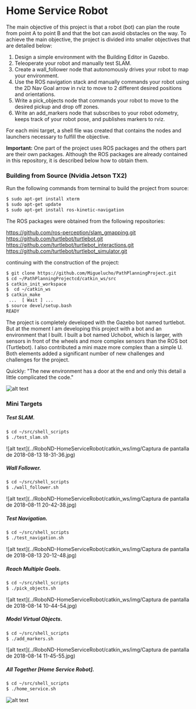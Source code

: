 
# Home Service Robot

The main objective of this project is that a robot (bot) can plan the route from point A to point B and that the bot can avoid obstacles on the way. To achieve the main objective, the project is divided into smaller objectives that are detailed below:

1. Design a simple environment with the Building Editor in Gazebo.
2. Teleoperate your robot and manually test SLAM.
3. Create a wall_follower node that autonomously drives your robot to map your environment.
4. Use the ROS navigation stack and manually commands your robot using the 2D Nav Goal arrow in rviz to move to 2 different desired positions and orientations.
5. Write a pick_objects node that commands your robot to move to the desired pickup and drop off zones.
6. Write an add_markers node that subscribes to your robot odometry, keeps track of your robot pose, and publishes markers to rviz.

For each mini target, a shell file was created that contains the nodes and launchers necessary to fulfill the objective.

**Important:** One part of the project uses ROS packages and the others part are their own packages. Although the ROS packages are already contained in this repository, it is described below how to obtain them.

### Building from Source (Nvidia Jetson TX2)

Run the following commands from terminal to build the project from source:

```bash
$ sudo apt-get install xterm
$ sudo apt-get update
$ sudo apt-get install ros-kinetic-navigation
```
The ROS packages were obtained from the following repositories:

https://github.com/ros-perception/slam_gmapping.git
https://github.com/turtlebot/turtlebot.git
https://github.com/turtlebot/turtlebot_interactions.git
https://github.com/turtlebot/turtlebot_simulator.git

continuing with the construction of the project:

```bash
$ git clone https://github.com/Miguelucho/PathPlanningProject.git
$ cd ~/PathPlanningProjectcd/catkin_ws/src
$ catkin_init_workspace
$  cd ~/catkin_ws
$ catkin_make
 ...  [ Wait ] ...
$ source devel/setup.bash
READY
```
The project is completely developed with the Gazebo bot named turtlebot. But at the moment I am developing this project with a bot and an environment that I built. I built a bot named Uchobot, which is larger, with sensors in front of the wheels and more complex sensors than the ROS bot (Turtlebot). I also contributed a mini maze more complex than a simple U. Both elements added a significant number of new challenges and challenges for the project.

Quickly: "The new environment has a door at the end and only this detail a little complicated the code."

![alt text](../RoboND-HomeServiceRobot/catkin_ws/img/2Bots.png)

### Mini Targets

##### Test SLAM.
```bash
$ cd ~/src/shell_scripts
$ ./test_slam.sh
```
![alt text](../RoboND-HomeServiceRobot/catkin_ws/img/Captura de pantalla de 2018-08-13 18-31-36.jpg)

##### Wall Follower.
```bash
$ cd ~/src/shell_scripts
$ ./wall_follower.sh
```
![alt text](../RoboND-HomeServiceRobot/catkin_ws/img/Captura de pantalla de 2018-08-11 20-42-38.jpg)

##### Test Navigation.
```bash
$ cd ~/src/shell_scripts
$ ./test_navigation.sh
```
![alt text](../RoboND-HomeServiceRobot/catkin_ws/img/Captura de pantalla de 2018-08-13 20-12-48.jpg)

##### Reach Multiple Goals.
```bash
$ cd ~/src/shell_scripts
$ ./pick_objects.sh
```
![alt text](../RoboND-HomeServiceRobot/catkin_ws/img/Captura de pantalla de 2018-08-14 10-44-54.jpg)

##### Model Virtual Objects.
```bash
$ cd ~/src/shell_scripts
$ ./add_markers.sh
```
![alt text](../RoboND-HomeServiceRobot/catkin_ws/img/Captura de pantalla de 2018-08-14 11-45-55.jpg)

##### All Together [Home Service Robot].
```bash
$ cd ~/src/shell_scripts
$ ./home_service.sh
```
![alt text](../RoboND-HomeServiceRobot/catkin_ws/img/Home.png)
